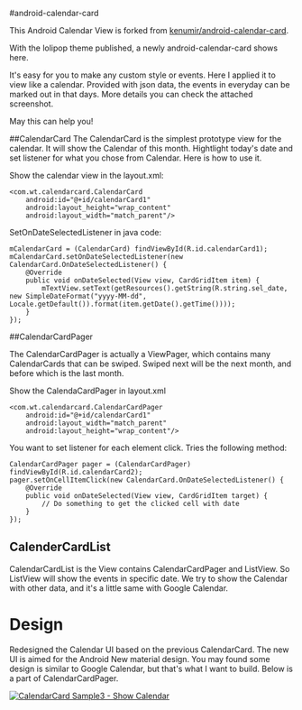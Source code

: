 #android-calendar-card

This Android Calendar View is forked from [kenumir/android-calendar-card](https://github.com/kenumir/android-calendar-card).

With the lolipop theme published, a newly android-calendar-card shows here.

It's easy for you to make any custom style or events. Here I applied it to view like a calendar. Provided with json data,
the events in everyday can be marked out in that days. More details you can check the attached screenshot.

May this can help you!

##CalendarCard
The CalendarCard is the simplest prototype view for the calendar. It will show the Calendar of this month. Hightlight today's date
and set listener for what you chose from Calendar. Here is how to use it.

Show the calendar view in the layout.xml:

```
<com.wt.calendarcard.CalendarCard
    android:id="@+id/calendarCard1"
    android:layout_height="wrap_content"
    android:layout_width="match_parent"/>
```

SetOnDateSelectedListener in java code:

```
mCalendarCard = (CalendarCard) findViewById(R.id.calendarCard1);
mCalendarCard.setOnDateSelectedListener(new CalendarCard.OnDateSelectedListener() {
    @Override
    public void onDateSelected(View view, CardGridItem item) {
        mTextView.setText(getResources().getString(R.string.sel_date, new SimpleDateFormat("yyyy-MM-dd", Locale.getDefault()).format(item.getDate().getTime())));
    }
});
```

##CalendarCardPager

The CalendarCardPager is actually a ViewPager, which contains many CalendarCards that can be swiped. Swiped next will be the 
next month, and before which is the last month. 

Show the CalendaCardPager in layout.xml

```
<com.wt.calendarcard.CalendarCardPager
    android:id="@+id/calendarCard1"
    android:layout_width="match_parent"
    android:layout_height="wrap_content"/>
```

You want to set listener for each element click. Tries the following method:

```
CalendarCardPager pager = (CalendarCardPager) findViewById(R.id.calendarCard2);
pager.setOnCellItemClick(new CalendarCard.OnDateSelectedListener() {
    @Override
    public void onDateSelected(View view, CardGridItem target) {
        // Do something to get the clicked cell with date
    }
});
```

## CalenderCardList

CalendarCardList is the View contains CalendarCardPager and ListView. So ListView will show the events in specific date.
We try to show the Calendar with other data, and it's a little same with Google Calendar.

# Design

Redesigned the Calendar UI based on the previous CalendarCard. The new UI is aimed for the Android New material design. You
may found some design is similar to Google Calendar, but that's what I want to build. Below is a part of CalendarCardPager.

[![CalendarCard Sample3 - Show Calendar][3]][3]

[3]: https://github.com/gongmingqm10/android-calendar-card/raw/master/calendar-card-sample/images/sample-3.png